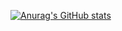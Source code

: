 [![Anurag's GitHub stats](https://github-readme-stats.vercel.app/api?username=yagoAribeiro&show_icons=true&theme=synthwave)](https://github.com/anuraghazra/github-readme-stats)

